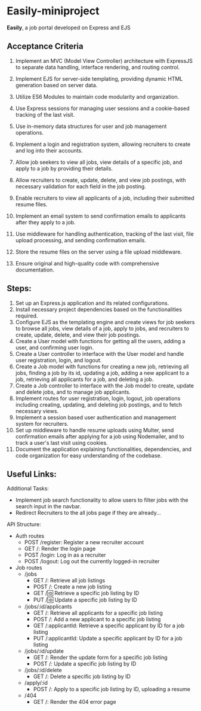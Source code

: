 # Easily-miniproject

**Easily**, a job portal developed on Express and EJS

## Acceptance Criteria

1. Implement an MVC (Model View Controller) architecture with ExpressJS to separate data handling, interface rendering, and routing control.

2. Implement EJS for server-side templating, providing dynamic HTML generation based on server data.

3. Utilize ES6 Modules to maintain code modularity and organization.

4. Use Express sessions for managing user sessions and a cookie-based tracking of the last visit.

5. Use in-memory data structures for user and job management operations.

6. Implement a login and registration system, allowing recruiters to create and log into their accounts.

7. Allow job seekers to view all jobs, view details of a specific job, and apply to a job by providing their details.

8. Allow recruiters to create, update, delete, and view job postings, with necessary validation for each field in the job posting.

9. Enable recruiters to view all applicants of a job, including their submitted resume files.

10. Implement an email system to send confirmation emails to applicants after they apply to a job.

11. Use middleware for handling authentication, tracking of the last visit, file upload processing, and sending confirmation emails.

12. Store the resume files on the server using a file upload middleware.

13. Ensure original and high-quality code with comprehensive documentation.

## Steps:

1. Set up an Express.js application and its related configurations.
2. Install necessary project dependencies based on the functionalities required.
3. Configure EJS as the templating engine and create views for job seekers to browse all jobs, view details of a job, apply to jobs, and recruiters to create, update, delete, and view their job postings.
4. Create a User model with functions for getting all the users, adding a user, and confirming user login.
5. Create a User controller to interface with the User model and handle user registration, login, and logout.
6. Create a Job model with functions for creating a new job, retrieving all jobs, finding a job by its id, updating a job, adding a new applicant to a job, retrieving all applicants for a job, and deleting a job.
7. Create a Job controller to interface with the Job model to create, update and delete jobs, and to manage job applicants.
8. Implement routes for user registration, login, logout, job operations including creating, updating, and deleting job postings, and to fetch necessary views.
9. Implement a session based user authentication and management system for recruiters.
10. Set up middleware to handle resume uploads using Multer, send confirmation emails after applying for a job using Nodemailer, and to track a user's last visit using cookies.
11. Document the application explaining functionalities, dependencies, and code organization for easy understanding of the codebase.

## Useful Links:

Additional Tasks:

- Implement job search functionality to allow users to filter jobs with the search input in the navbar.
- Redirect Recruiters to the all jobs page if they are already...

API Structure:

- Auth routes
  - POST /register: Register a new recruiter account
  - GET /: Render the login page
  - POST /login: Log in as a recruiter
  - POST /logout: Log out the currently logged-in recruiter
- Job routes
  - /jobs
    - GET /: Retrieve all job listings
    - POST /: Create a new job listing
    - GET /:id: Retrieve a specific job listing by ID
    - PUT /:id: Update a specific job listing by ID
    <!-- - DELETE /:id: Delete a specific job listing by ID -->
  - /jobs/:id/applicants
    - GET /: Retrieve all applicants for a specific job listing
    - POST /: Add a new applicant to a specific job listing
    - GET /:applicantId: Retrieve a specific applicant by ID for a job listing
    - PUT /:applicantId: Update a specific applicant by ID for a job listing
    <!-- - DELETE /:applicantId: Delete a specific applicant by ID for a job listing -->
  - /jobs/:id/update
    - GET /: Render the update form for a specific job listing
    - POST /: Update a specific job listing by ID
  - /jobs/:id/delete
    - GET /: Delete a specific job listing by ID
  - /apply/:id
    - POST /: Apply to a specific job listing by ID, uploading a resume
  - /404
    - GET /: Render the 404 error page

